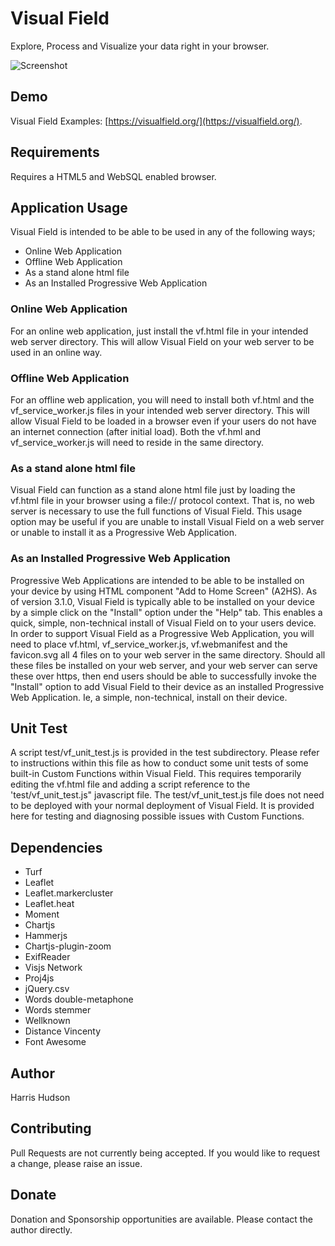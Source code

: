 # Visual Field
Explore, Process and Visualize your data right in your browser.

![Screenshot](https://harrishudson.com/github/vf_snapshot1.png)

## Demo
Visual Field Examples: [https://visualfield.org/](https://visualfield.org/).

## Requirements
Requires a HTML5 and WebSQL enabled browser.

## Application Usage
Visual Field is intended to be able to be used in any of the following ways;

- Online Web Application
- Offline Web Application
- As a stand alone html file
- As an Installed Progressive Web Application

### Online Web Application
For an online web application, just install the vf.html file in your 
intended web server directory.  This will allow Visual Field on your 
web server to be used in an online way.

### Offline Web Application
For an offline web application, you will need to install both 
vf.html and the vf_service_worker.js files in your intended web 
server directory.  This will allow Visual Field to be loaded in a 
browser even if your users do not have an internet connection 
(after initial load).  Both the vf.hml and vf_service_worker.js 
will need to reside in the same directory.

### As a stand alone html file
Visual Field can function as a stand alone html file just by loading the 
vf.html file in your browser using a file:// protocol context.  That is,
no web server is necessary to use the full functions of Visual Field.  This 
usage option may be useful if you are unable to install Visual Field on 
a web server or unable to install it as a Progressive Web Application.

### As an Installed Progressive Web Application
Progressive Web Applications are intended to be able to be installed on 
your device by using HTML component "Add to Home Screen" (A2HS).  As of 
version 3.1.0, Visual Field is typically able to be installed on your device 
by a simple click on the "Install" option under the "Help" tab.  This 
enables a quick, simple, non-technical install of Visual Field on to your 
users device.  In order to support Visual Field as a Progressive Web 
Application, you will need to place vf.html, vf_service_worker.js,
vf.webmanifest and the favicon.svg all 4 files on to your web server in 
the same directory.  Should all these files be installed on your web server, 
and your web server can serve these over https, then end users should be 
able to successfully invoke the "Install" option to add Visual Field to their 
device as an installed Progressive Web Application.  Ie, a simple, 
non-technical, install on their device.

## Unit Test
A script test/vf_unit_test.js is provided in the test subdirectory.  Please
refer to instructions within this file as how to conduct some unit tests
of some built-in Custom Functions within Visual Field.  This requires temporarily
editing the vf.html file and adding a script reference to the 'test/vf_unit_test.js"
javascript file.  The test/vf_unit_test.js file does not need to be deployed
with your normal deployment of Visual Field.  It is provided here for testing
and diagnosing possible issues with Custom Functions. 

## Dependencies
- Turf
- Leaflet
- Leaflet.markercluster
- Leaflet.heat
- Moment
- Chartjs
- Hammerjs
- Chartjs-plugin-zoom
- ExifReader
- Visjs Network
- Proj4js
- jQuery.csv
- Words double-metaphone
- Words stemmer
- Wellknown
- Distance Vincenty
- Font Awesome

## Author 
Harris Hudson

## Contributing
Pull Requests are not currently being accepted.  If you would like to 
request a change, please raise an issue.

## Donate
Donation and Sponsorship opportunities are available.  Please contact the
author directly.
